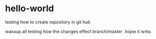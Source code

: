 # hello-world
testing how to create repository in git hub

wassup all testing how the changes effect branch/master .hopw it wrks
